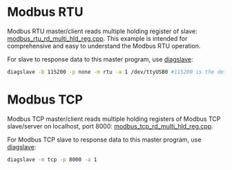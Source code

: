# Modbus RTU
Modbus RTU master/client reads multiple holding register of slave: [modbus_rtu_rd_multi_hld_reg.cpp](modbus_rtu_rd_multi_hld_reg.cpp). This example is intended for comprehensive and easy to understand the Modbus RTU operation. 

For slave to response data to this master program, use [diagslave]():

```sh
diagslave -b 115200 -p none -m rtu -a 1 /dev/ttyUSB0 #115200 is the default baudrate of Ubuntu serial port
```
# Modbus TCP
Modbus TCP master/client reads multiple holding registers of Modbus TCP slave/server on localhost, port 8000: [modbus_tcp_rd_multi_hld_reg.cpp](modbus_tcp_rd_multi_hld_reg.cpp).

For Modbus TCP slave to response data to this master program, use [diagslave]():
```sh
diagslave -m tcp -p 8000 -a 1
```
